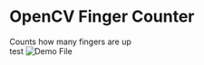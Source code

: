 # OpenCV Finger Counter

Counts how many fingers are up<br>
test
![Demo File](https://github.com/rustyxlol/OpenCV-Finger-Counter/blob/main/test.gif)
